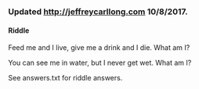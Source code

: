### Updated http://jeffreycarllong.com 10/8/2017.

#### Riddle 
Feed me and I live, give me a drink and I die.
What am I?

You can see me in water, but I never get wet. 
What am I?

See answers.txt for riddle answers.
